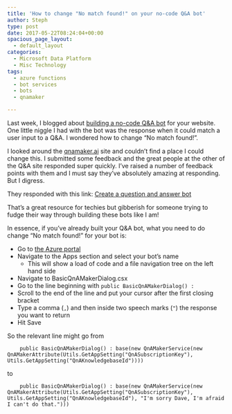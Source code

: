 ```yaml
---
title: 'How to change "No match found!" on your no-code Q&A bot'
author: Steph
type: post
date: 2017-05-22T08:24:04+00:00
spacious_page_layout:
  - default_layout
categories:
  - Microsoft Data Platform
  - Misc Technology
tags:
  - azure functions
  - bot services
  - bots
  - qnamaker

---
```

Last week, I blogged about [building a no-code Q&A bot][1] for your website. One little niggle I had with the bot was the response when it could match a user input to a Q&A. I wondered how to change &#8220;No match found!&#8221;.

I looked around the [qnamaker.ai][2] site and couldn&#8217;t find a place I could change this. I submitted some feedback and the great people at the other of the Q&A site responded super quickly. I&#8217;ve raised a number of feedback points with them and I must say they&#8217;ve absolutely amazing at responding. But I digress.

They responded with this link: [Create a question and answer bot][3]

That&#8217;s a great resource for techies but gibberish for someone trying to fudge their way through building these bots like I am!

In essence, if you&#8217;ve already built your Q&A bot, what you need to do change &#8220;No match found!&#8221; for your bot is:

  * Go to [the Azure portal][4]
  * Navigate to the Apps section and select your bot&#8217;s name 
      * This will show a load of code and a file navigation tree on the left hand side
  * Navigate to BasicQnAMakerDialog.csx
  * Go to the line beginning with `public BasicQnAMakerDialog() :`
  * Scroll to the end of the line and put your cursor after the first closing bracket
  * Type a comma (`,`) and then inside two speech marks (`"`) the response you want to return
  * Hit Save

So the relevant line might go from

        public BasicQnAMakerDialog() : base(new QnAMakerService(new QnAMakerAttribute(Utils.GetAppSetting("QnASubscriptionKey"), Utils.GetAppSetting("QnAKnowledgebaseId"))))
    

to

        public BasicQnAMakerDialog() : base(new QnAMakerService(new QnAMakerAttribute(Utils.GetAppSetting("QnASubscriptionKey"), Utils.GetAppSetting("QnAKnowledgebaseId"), "I'm sorry Dave, I'm afraid I can't do that.")))

 [1]: https://itsalocke.com/easy-peasy-qa-bot/
 [2]: https://qnamaker.ai
 [3]: https://docs.microsoft.com/en-us/bot-framework/azure/azure-bot-service-template-question-and-answer
 [4]: https://portal.azure.com

